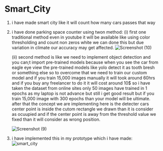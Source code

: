 # Smart_City

1. i have made smart city like it will count how many cars passes that way
2. i have done parking space counter using twon method:
   (i) first one traditional method even in youtube it will be available like using color thresholding and count non zeros white we can done this but
   due variation in climate our accuracy may get affected.
   ![Screenshot (10)](https://github.com/sethuraman17/Smart_City/assets/116188101/5b359754-909a-40e6-b3d8-3dcbabd8449e)

   (ii) second method is like we need to implement object detection and you can;t import pre-trained models because when you see the car from eagle
    eye view the pre-trained models like yolo detect it as tooth bresh or something else so to overcome that we need to train our custom model and if
   you train 15,000 images manually it will took around 60hrs and if you buy any freelancer to do it it will cost around 10$ so i have taken the dataset
   from online sites only 50 images have trained in 1 epochs as my laptop is not advance but still i get good result but if you train 15,000 image with
   300 epochs than your model will be ultimate.
   after that the concept we are implementing here is the detecter cars center point is inside the cutom rectangle we drawn than it is consider as
   ocuupied and if the center point is away from the threshold value we fixed than it will consider as wrong position.

   ![Screenshot (9)](https://github.com/sethuraman17/Smart_City/assets/116188101/8df32e70-3509-46cc-bb29-42f7fcb4ed3c)


4. i have implemented this in my prototype which i have made:
![smart_city](https://github.com/sethuraman17/Smart_City/assets/116188101/f85cd02c-58a5-4e15-b19f-500a728f00ca)

